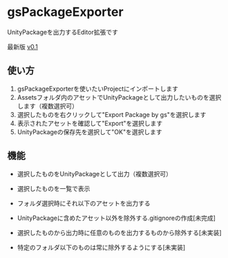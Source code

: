 # gsPackageExporter

UnityPackageを出力するEditor拡張です

最新版 [v0.1](https://github.com/gatosyocora/gsPackageExporter/releases)

## 使い方
1. gsPackageExporterを使いたいProjectにインポートします
2. Assetsフォルダ内のアセットでUnityPackageとして出力したいものを選択します（複数選択可）
3. 選択したものを右クリックして"Export Package by gs"を選択します
4. 表示されたアセットを確認して"Export"を選択します
5. UnityPackageの保存先を選択して"OK"を選択します

## 機能
* 選択したものをUnityPackageとして出力（複数選択可）
* 選択したものを一覧で表示
* フォルダ選択時にそれ以下のアセットを出力する

* UnityPackageに含めたアセット以外を除外する.gitignoreの作成[未完成]
* 選択したものから出力時に任意のものを出力するものから除外する[未実装]
* 特定のフォルダ以下のものは常に除外するようにする[未実装]
